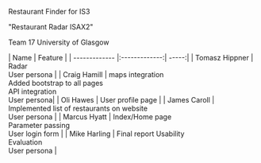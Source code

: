 Restaurant Finder for IS3

"Restaurant Radar ISAX2"

Team 17
University of Glasgow

| Name | Feature |
| ------------- |:-------------:| -----:|
| Tomasz Hippner | Radar <br /> User persona |
| Craig Hamill | maps integration <br /> Added bootstrap to all pages <br /> API integration <br /> User persona|
| Oli Hawes |  User profile page |
| James Caroll | Implemented list of restaurants on website <br /> User persona |
| Marcus Hyatt | Index/Home page <br /> Parameter passing <br /> User login form |
| Mike Harling | Final report Usability <br /> Evaluation <br /> User persona |




